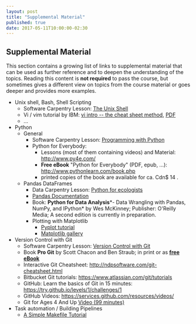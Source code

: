 ```yaml
---
layout: post
title: "Supplemental Material"
published: true
date: 2017-05-11T10:00:00-02:30
---
```

## Supplemental Material

This section contains a growing list of links to supplemental material that can
be used as further reference and to deepen the understanding of the topics. 
Reading this content is **not required** to pass the course, but sometimes gives a 
different view on topics from the course material or goes deeper and provides more
examples.

* Unix shell, Bash, Shell Scripting
    * Software Carpentry Lesson: [The Unix Shell](http://swcarpentry.github.io/shell-novice/)
    * Vi / vim tutorial by IBM: [vi intro -- the cheat sheet method](https://www.ibm.com/developerworks/linux/tutorials/l-vi/index.html), 
      [PDF](https://www.ibm.com/developerworks/linux/tutorials/l-vi/l-vi-pdf.pdf)
    * ...
* Python
    * General
        * Software Carpentry Lesson: [Programming with Python](http://swcarpentry.github.io/python-novice-inflammation)
        * Python for Everybody:
            * Lessons (most of them containing videos) and Material: <http://www.py4e.com/>
            * **Free eBook** "Python for Everybody" (PDF, epub, ...):  <http://www.pythonlearn.com/book.php>
            * printed copies of the book are available for ca. Cdn$ 14 .
    * Pandas DataFrames
        * Data Carpentry Lesson: [Python for ecologists](http://www.datacarpentry.org/python-ecology-lesson/)
        * [Pandas Documentation](http://pandas.pydata.org/pandas-docs/stable/)
        * Book: **Python for Data Analysis***- Data Wrangling with Pandas, NumPy, and IPython* by Wes McKinney; Publisher: O'Reilly Media;
          A second edition is currently in preparation.
      * Plotting with Matplotlib
        * [Pyplot tutorial](http://matplotlib.org/users/pyplot_tutorial.html)
        * [Matplotlib gallery](http://matplotlib.org/gallery.html)
* Version Control with Git
    * Software Carpentry Lesson: [Version Control with Git](http://swcarpentry.github.io/git-novice)
    * Book **Pro Git** by Scott Chacon and Ben Straub; in print or as [**free eBook**](https://git-scm.com/book)
    * Interactive Git Cheatsheet: <http://ndpsoftware.com/git-cheatsheet.html>
    * Bitbucket Git tutorials: <https://www.atlassian.com/git/tutorials>
    * GitHub: Learn the basics of Git in 15 minutes: <https://try.github.io/levels/1/challenges/1>
    * GitHub Videos: <https://services.github.com/resources/videos/>
    * Git for Ages 4 And Up [Video (99 minutes)](https://www.youtube.com/watch?v=1ffBJ4sVUb4)
* Task automation / Building Pipelines
    * [A Simple Makefile Tutorial](http://www.cs.colby.edu/maxwell/courses/tutorials/maketutor/)

